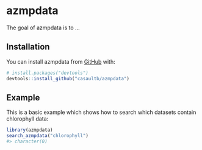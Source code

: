 
<!-- README.md is generated from README.Rmd. Please edit that file -->

# azmpdata

<!-- badges: start -->

<!-- badges: end -->

The goal of azmpdata is to …

## Installation

You can install azmpdata from [GitHub](https://github.com) with:

``` r
# install.packages("devtools")
devtools::install_github("casaultb/azmpdata")
```

## Example

This is a basic example which shows how to search which datasets contain
chlorophyll data:

``` r
library(azmpdata)
search_azmpdata("chlorophyll")
#> character(0)
```
